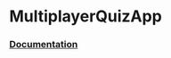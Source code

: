 # MultiplayerQuizApp
### [Documentation](https://drive.google.com/file/d/1uvR44jmP79gSljQaNLZE91TV6hY2QzP4/view?usp=sharing)
